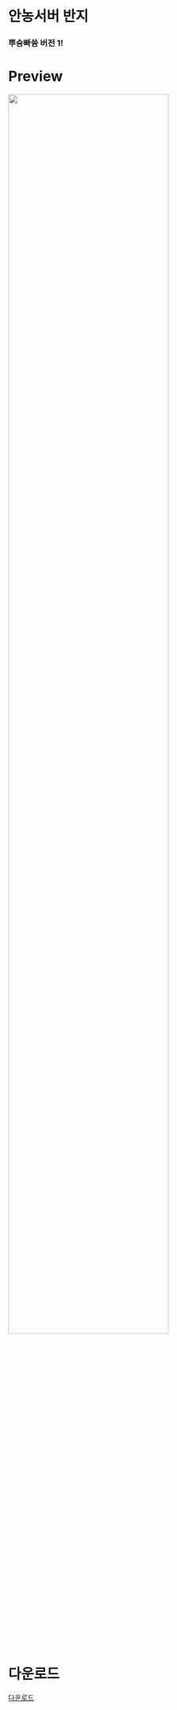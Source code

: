 # 안농서버 반지
### 뿌슝빠쓩 버전 1!
# Preview
<img width="80%" src="https://user-images.githubusercontent.com/49154144/145672130-bb109020-6e8f-4b3e-a79c-104759d28417.PNG"/>

# 다운로드
[다운로드](https://github.com/Ranchino-git/an_nong_ring/releases/download/Ring/default.unitypackage)
